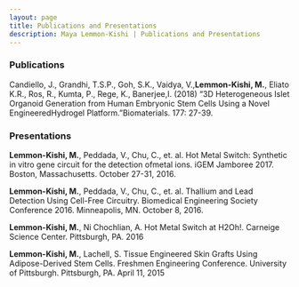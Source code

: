 ```yaml
---
layout: page
title: Publications and Presentations
description: Maya Lemmon-Kishi | Publications and Presentations
---
```


### Publications

Candiello, J., Grandhi, T.S.P., Goh, S.K., Vaidya, V.,<b>Lemmon-Kishi, M.</b>, Eliato K.R., Ros, R., Kumta, P., Rege, K., Banerjee,I. (2018) “3D Heterogeneous Islet Organoid Generation from Human Embryonic Stem Cells Using a Novel EngineeredHydrogel Platform.”Biomaterials. 177: 27-39.

### Presentations

<b>Lemmon-Kishi, M.</b>, Peddada, V., Chu, C., et. al. Hot Metal Switch: Synthetic in vitro gene circuit for the detection ofmetal ions. iGEM Jamboree 2017. Boston, Massachusetts. October 27-31, 2016.

<b>Lemmon-Kishi, M.</b>, Peddada, V., Chu, C., et. al. Thallium and Lead Detection Using Cell-Free Circuitry. Biomedical Engineering Society Conference 2016. Minneapolis, MN. October 8, 2016.

<b>Lemmon-Kishi, M.</b>, Ni Chochlian, A. Hot Metal Switch at H2Oh!. Carneige Science Center. Pittsburgh, PA. 2016

<b>Lemmon-Kishi, M.</b>, Lachell, S. Tissue Engineered Skin Grafts Using Adipose-Derived Stem Cells. Freshmen Engineering Conference. University of Pittsburgh. Pittsburgh, PA. April 11, 2015